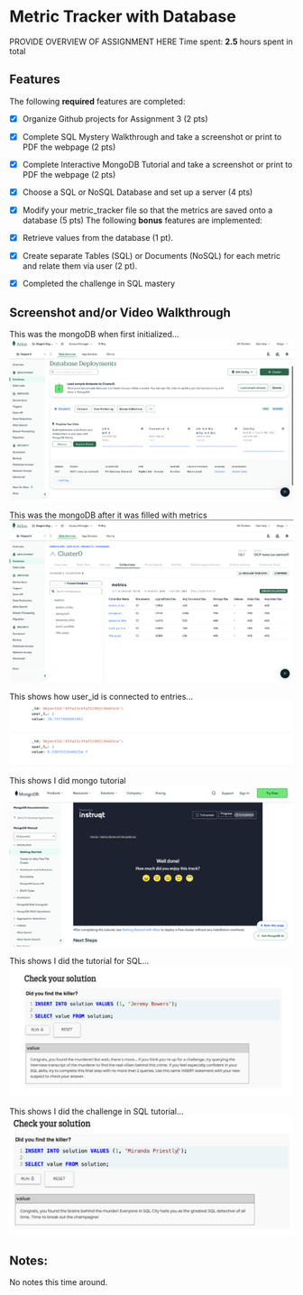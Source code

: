 # Metric Tracker with Database
PROVIDE OVERVIEW OF ASSIGNMENT HERE
Time spent: **2.5** hours spent in total

## Features
The following **required** features are completed:
- [x] Organize Github projects for Assignment 3 (2 pts)
- [x] Complete SQL Mystery Walkthrough and take a screenshot or print to PDF the
webpage (2 pts)
- [x] Complete Interactive MongoDB Tutorial and take a screenshot or print to PDF
the webpage (2 pts)
- [x] Choose a SQL or NoSQL Database and set up a server (4 pts)
- [x] Modify your metric_tracker file so that the metrics are saved onto a database
(5 pts)
The following **bonus** features are implemented:
- [x] Retrieve values from the database (1 pt).
- [x] Create separate Tables (SQL) or Documents (NoSQL) for each metric and relate
them via user (2 pt).
- [x] Completed the challenge in SQL mastery


## Screenshot and/or Video Walkthrough
This was the mongoDB when first initialized... </br>
<img src="./Images/MongoDB Database.png" title='database no content' width='' alt='mongo empty' />

This was the mongoDB after it was filled with metrics </br>
<img src="./Images/MongoDB-Metrics.png" title='database content' width='' alt='mongo fill' />

This shows how user_id is connected to entries...</br>
<img src="./Images/id_difference.png" title='database content2' width='' alt='mongo fill2' />

This shows I did mongo tutorial </br>
<img src="./Images/MongoDB Tutorial Completed.png" title='mongo tutorial content' width='' alt='mongo tutorial output' />

This shows I did the tutorial for SQL... </br>
<img src="./Images/SQL Tutorial Complete.png" title='SQL content' width='' alt='SQL Tutorial Complete' />

This shows I did the challenge in SQL tutorial...</br>
<img src="./Images/SQL Tutorial Hidden Complete.png" title='SQL content2' width='' alt='SQL Tutorial Complete2' />

## Notes:
No notes this time around.
